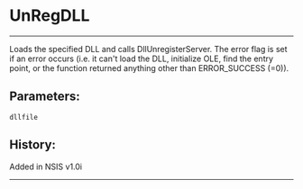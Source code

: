 # UnRegDLL

---

Loads the specified DLL and calls DllUnregisterServer. The error flag is set if an error occurs (i.e. it can't load the DLL, initialize OLE, find the entry point, or the function returned anything other than ERROR_SUCCESS (=0)).

## Parameters:

    dllfile

## History:

Added in NSIS v1.0i

---
